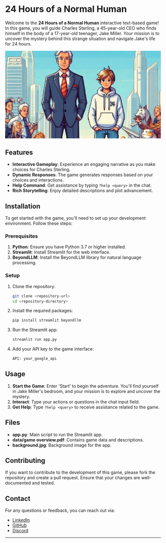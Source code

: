 # 24 Hours of a Normal Human

Welcome to the **24 Hours of a Normal Human** interactive text-based game! In this game, you will guide Charles Sterling, a 45-year-old CEO who finds himself in the body of a 17-year-old teenager, Jake Miller. Your mission is to uncover the mystery behind this strange situation and navigate Jake's life for 24 hours.

![Game Background](background.jpg)

## Features
- **Interactive Gameplay**: Experience an engaging narrative as you make choices for Charles Sterling.
- **Dynamic Responses**: The game generates responses based on your choices and interactions.
- **Help Command**: Get assistance by typing `?help <query>` in the chat.
- **Rich Storytelling**: Enjoy detailed descriptions and plot advancement.

## Installation

To get started with the game, you'll need to set up your development environment. Follow these steps:

### Prerequisites

1. **Python**: Ensure you have Python 3.7 or higher installed.
2. **Streamlit**: Install Streamlit for the web interface.
3. **BeyondLLM**: Install the BeyondLLM library for natural language processing.

### Setup

1. Clone the repository:
    ```bash
    git clone <repository-url>
    cd <repository-directory>
    ```

2. Install the required packages:
    ```bash
    pip install streamlit beyondllm
    ```

3. Run the Streamlit app:
    ```bash
    streamlit run app.py
    ```

4. Add your API key to the game interface:
    ```bash
    API: your_google_api
    ```



## Usage

1. **Start the Game**: Enter 'Start' to begin the adventure. You'll find yourself in Jake Miller's bedroom, and your mission is to explore and uncover the mystery.
2. **Interact**: Type your actions or questions in the chat input field.
3. **Get Help**: Type `?help <query>` to receive assistance related to the game.

## Files

- **app.py**: Main script to run the Streamlit app.
- **data/game overview.pdf**: Contains game data and descriptions.
- **background.jpg**: Background image for the app.

## Contributing

If you want to contribute to the development of this game, please fork the repository and create a pull request. Ensure that your changes are well-documented and tested.


## Contact

For any questions or feedback, you can reach out via:

- [LinkedIn](https://www.linkedin.com/in/leanderantony/)
- [GitHub](https://github.com/Leander-Antony)
- [Discord](https://discord.com/invite/NvxxvWB5v2)

---
